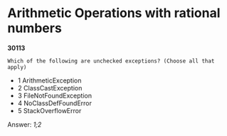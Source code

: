 Arithmetic Operations with rational numbers
===========================================
**30113**
```
Which of the following are unchecked exceptions? (Choose all that apply)
```


- 1 ArithmeticException
- 2 ClassCastException
- 3 FileNotFoundException
- 4 NoClassDefFoundError
- 5 StackOverflowError

Answer: *1;2*

